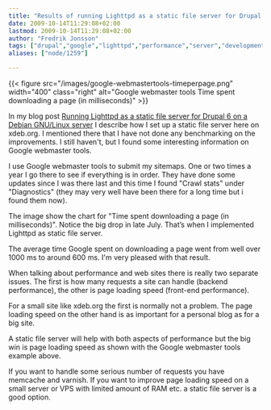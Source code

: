 ```yaml
---
title: "Results of running Lighttpd as a static file server for Drupal 6"
date: 2009-10-14T11:29:08+02:00
lastmod: 2009-10-14T11:29:08+02:00
author: "Fredrik Jonsson"
tags: ["drupal","google","lighttpd","performance","server","development"]
aliases: ["node/1259"]

---
```


{{< figure src="/images/google-webmastertools-timeperpage.png" width="400" class="right" alt="Google webmaster tools   Time spent downloading a page (in milliseconds)" >}}

In my blog post [Running Lighttpd as a static file server for Drupal 6 on a Debian GNU/Linux server](/node/1221) I describe how I set up a static file server here on xdeb.org. I mentioned there that I have not done any benchmarking on the improvements. I still haven't, but I found some interesting information on Google webmaster tools.

I use Google webmaster tools to submit my sitemaps. One or two times a year I go there to see if everything is in order. They have done some updates since I was there last and this time I found "Crawl stats" under "Diagnostics" (they may very well have been there for a long time but i found them now).

The image show the chart for "Time spent downloading a page (in milliseconds)". Notice the big drop in late July. That’s when I implemented Lighttpd as static file server.

The average time Google spent on downloading a page went from well over 1000 ms to around 600 ms. I'm very pleased with that result.

When talking about performance and web sites there is really two separate issues. The first is how many requests a site can handle (backend performance), the other is page loading speed (front-end performance).

For a small site like xdeb.org the first is normally not a problem. The page loading speed on the other hand is as important for a personal blog as for a big site. 

A static file server will help with both aspects of performance but the big win is page loading speed as shown with the Google webmaster tools example above.

If you want to handle some serious number of requests you have memcache and varnish. If you want to improve page loading speed on a small server or VPS with limited amount of RAM etc. a static file server is a good option.

